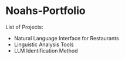 # Noahs-Portfolio

List of Projects:
- Natural Language Interface for Restaurants
- Linguistic Analysis Tools
- LLM Identification Method
